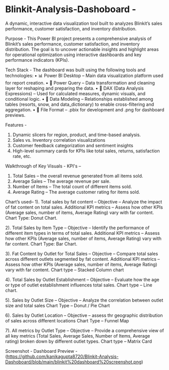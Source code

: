# Blinkit-Analysis-Dashoboard - 
A dynamic, interactive data visualization tool built to analyzes Blinkit’s sales performance, customer satisfaction, and inventory distribution.

Purpose -
This Power BI project presents a comprehensive analysis of Blinkit’s sales performance, customer satisfaction, and inventory distribution. The goal is to uncover actionable insights and highlight areas for operational optimization using interactive dashboards and key performance indicators (KPIs).


Tech Stack - 
The dashboard was built using the following tools and technologies:
• 📊 Power BI Desktop – Main data visualization platform used for report creation.
• 📂 Power Query – Data transformation and cleaning layer for reshaping and preparing the data.
• 🧠 DAX (Data Analysis Expressions) – Used for calculated measures, dynamic visuals, and conditional logic.
• 📝 Data Modeling – Relationships established among tables (resorts, snow, and data_dictionary) to enable cross-filtering and aggregation.
• 📁 File Format – .pbix for development and .png for dashboard previews.


Features -
1) Dynamic slicers for region, product, and time-based analysis.
2) Sales vs. Inventory correlation visualizations
3) Customer feedback categorization and sentiment insights
4) High-level summary cards for KPIs like total sales, returns, satisfaction rate, etc.


Walkthrough of Key Visuals -
KPI's –
1.	Total Sales – the overall revenue generated from all items sold.
2.	Average Sales – The average revenue per sale.
3.	Number of Items – The total count of different items sold.
4.	Average Rating – The average customer rating for items sold.


Chart’s used– 
1). Total sales by fat content –
Objective – Analyze the impact of fat content on total sales.
Additional KPI metrics – Assess how other KPIs (Average sales, number of items, Average Rating) vary with far content.
Chart Type: Donut Chart.

2). Total Sales by Item Type – 
Objective – Identify the performance of different item types in terms of total sales.
Additional KPI metrics – Assess how other KPIs (Average sales, number of items, Average Rating) vary with far content.
Chart Type: Bar Chart.

3). Fat Content by Outlet for Total Sales – 
Objective – Compare total sales across different outlets segmented by fat content.
Additional KPI metrics – Assess how other KPIs (Average sales, number of items, Average Rating) vary with far content.
Chart type – Stacked Column chart

4). Total Sales by Outlet Establishment – 
Objective – Evaluate how the age or type of outlet establishment influences total sales.
Chart type – Line chart.

5). Sales by Outlet Size –
Objective – Analyze the correlation between outlet size and total sales
Chart Type – Donut / Pie Chart

6). Sales by Outlet Location – 
Objective – assess thr geographic distribution of sales across different locations
Chart Type – Funnel Map

7). All metrics by Outlet Type – 
Objective – Provide a comprehensive view of all key metrics (Total Sales, Average Sales, Number of Items, Average rating) broken down by different outlet types.
Chart type – Matrix Card


Screenshot - 
Dashboard Preview - (https://github.com/kanikagupta8720/Blinkit-Analysis-Dashoboard/blob/main/blinkit%20dashboard%20screenshot.png)
